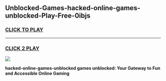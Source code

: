 
## Unblocked-Games-hacked-online-games-unblocked-Play-Free-0ibjs
<h3>
<a href="https://premium76.site?title=hacked-online-games-unblocked&ref=17A">CLICK TO PLAY</a></h3>
<hr>

<h3>
<a href="https://premium76.site?title=hacked-online-games-unblocked&ref=17A">CLICK 2 PLAY</a>
  
</h3>

<a href="https://premium76.site?title=hacked-online-games-unblocked&ref=17A"><img src="https://clearcache.store/games.png"></a>


**hacked-online-games-unblocked games unblocked: Your Gateway to Fun and Accessible Online Gaming**
